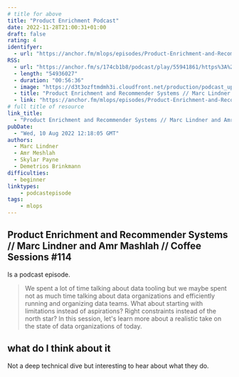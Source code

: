 ```yaml
---
# title for above
title: "Product Enrichment Podcast"
date: 2022-11-28T21:00:31+01:00
draft: false
rating: 4
identifyer:
  - url: "https://anchor.fm/mlops/episodes/Product-Enrichment-and-Recommender-Systems--Marc-Lindner-and-Amr-Mashlah--Coffee-Sessions-114-e1m9n95"
RSS:
  - url: "https://anchor.fm/s/174cb1b8/podcast/play/55941861/https%3A%2F%2Fd3ctxlq1ktw2nl.cloudfront.net%2Fstaging%2F2022-7-9%2F280083789-44100-2-ca3ad348a809f.m4a"
  - length: "54936027"
  - duration: "00:56:36"
  - image: "https://d3t3ozftmdmh3i.cloudfront.net/production/podcast_uploaded_episode400/3809022/3809022-1660035773275-54928faaa0322.jpg"
  - title: "Product Enrichment and Recommender Systems // Marc Lindner and Amr Mashlah // Coffee Sessions #114"
  - link: "https://anchor.fm/mlops/episodes/Product-Enrichment-and-Recommender-Systems--Marc-Lindner-and-Amr-Mashlah--Coffee-Sessions-114-e1m9n95"
# full title of resource
link_title:
  - "Product Enrichment and Recommender Systems // Marc Lindner and Amr Mashlah // Coffee Sessions #114"
pubDate:
  - "Wed, 10 Aug 2022 12:18:05 GMT"
authors:
  - Marc Lindner
  - Amr Meshlah
  - Skylar Payne
  - Demetrios Brinkmann
difficulties:
  - beginner
linktypes:
    - podcastepisode
tags:
    - mlops
---
```


## Product Enrichment and Recommender Systems // Marc Lindner and Amr Mashlah // Coffee Sessions #114
Is a podcast episode.

> We spent a lot of time talking about data tooling but we maybe spent not as much time talking about data organizations and efficiently running and organizing data teams.  What about starting with limitations instead of aspirations? Right constraints instead of the north star? In this session, let's learn more about a realistic take on the state of data organizations of today.


## what do I think about it

Not a deep technical dive but interesting to hear about what they do.